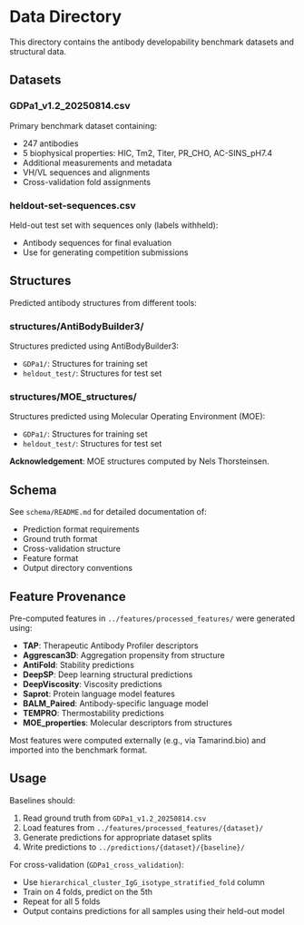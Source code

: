 # Data Directory

This directory contains the antibody developability benchmark datasets and structural data.

## Datasets

### GDPa1_v1.2_20250814.csv
Primary benchmark dataset containing:
- 247 antibodies
- 5 biophysical properties: HIC, Tm2, Titer, PR_CHO, AC-SINS_pH7.4
- Additional measurements and metadata
- VH/VL sequences and alignments
- Cross-validation fold assignments

### heldout-set-sequences.csv
Held-out test set with sequences only (labels withheld):
- Antibody sequences for final evaluation
- Use for generating competition submissions

## Structures

Predicted antibody structures from different tools:

### structures/AntiBodyBuilder3/
Structures predicted using AntiBodyBuilder3:
- `GDPa1/`: Structures for training set
- `heldout_test/`: Structures for test set

### structures/MOE_structures/
Structures predicted using Molecular Operating Environment (MOE):
- `GDPa1/`: Structures for training set
- `heldout_test/`: Structures for test set

**Acknowledgement**: MOE structures computed by Nels Thorsteinsen.

## Schema

See `schema/README.md` for detailed documentation of:
- Prediction format requirements
- Ground truth format
- Cross-validation structure
- Feature format
- Output directory conventions

## Feature Provenance

Pre-computed features in `../features/processed_features/` were generated using:

- **TAP**: Therapeutic Antibody Profiler descriptors
- **Aggrescan3D**: Aggregation propensity from structure
- **AntiFold**: Stability predictions
- **DeepSP**: Deep learning structural predictions
- **DeepViscosity**: Viscosity predictions
- **Saprot**: Protein language model features
- **BALM_Paired**: Antibody-specific language model
- **TEMPRO**: Thermostability predictions
- **MOE_properties**: Molecular descriptors from structures

Most features were computed externally (e.g., via Tamarind.bio) and imported into the benchmark format.

## Usage

Baselines should:
1. Read ground truth from `GDPa1_v1.2_20250814.csv`
2. Load features from `../features/processed_features/{dataset}/`
3. Generate predictions for appropriate dataset splits
4. Write predictions to `../predictions/{dataset}/{baseline}/`

For cross-validation (`GDPa1_cross_validation`):
- Use `hierarchical_cluster_IgG_isotype_stratified_fold` column
- Train on 4 folds, predict on the 5th
- Repeat for all 5 folds
- Output contains predictions for all samples using their held-out model

